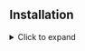 ## Installation

<details>
<summary>Click to expand</summary>

Before running the code, you need to install PyTorch and its dependencies. You can choose either the GPU or CPU build depending on your setup. The code has been tested with:

* **PyTorch 2.7.1**
* **CUDA 12.8**
* Optional PyTorch Geometric libraries

### 1. Install PyTorch

| Build               | Command                                                                                     |
| ------------------- | ------------------------------------------------------------------------------------------- |
| **GPU (CUDA 12.8)** | `pip install torch==2.7.1 --index-url https://download.pytorch.org/whl/cu128`         |
| **CPU-only**        | `pip install torch==2.7.1 --index-url https://download.pytorch.org/whl/cpu`                 |

*Note: Be aware of potential mismatches between CUDA versions when installing.*

---
### 2. PyTorch Geometric stack

Install PyTorch Geometric companion wheels **after** PyTorch:

| Build               | Command                                                                                                                                           |
| ------------------- | ------------------------------------------------------------------------------------------------------------------------------------------------- |
| **GPU (CUDA 12.8)** | `pip install pyg_lib torch_scatter torch_sparse torch_cluster torch_spline_conv -f https://data.pyg.org/whl/torch-2.7.1+cu128.html`               |
| **CPU-only**        | `pip install pyg_lib torch_scatter torch_sparse torch_cluster torch_spline_conv -f https://data.pyg.org/whl/torch-2.7.1+cpu.html`                 |

---

### 3. Install project dependencies

```bash
pip install .
```

That’s it—you’re ready to run the code!

</details>